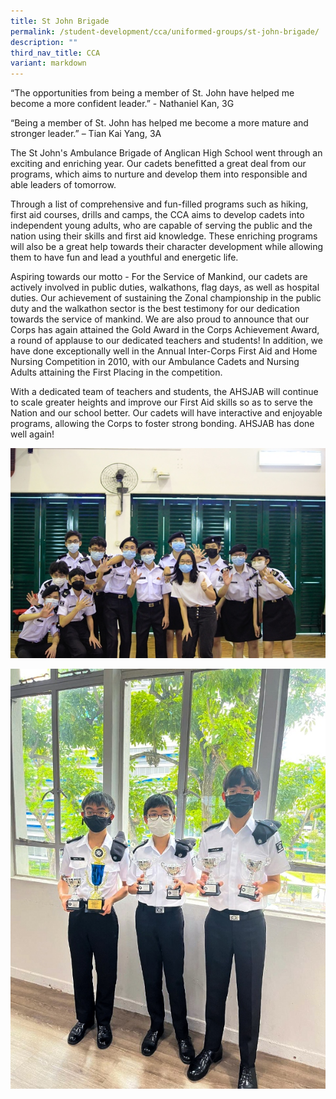 ```yaml
---
title: St John Brigade
permalink: /student-development/cca/uniformed-groups/st-john-brigade/
description: ""
third_nav_title: CCA
variant: markdown
---
```



“The opportunities from being a member of St. John have helped me become a more confident leader.” - Nathaniel Kan, 3G

“Being a member of St. John has helped me become a more mature and stronger leader.” – Tian Kai Yang, 3A

The St John's Ambulance Brigade of Anglican High School went through an exciting and enriching year. Our cadets benefitted a great deal from our programs, which aims to nurture and develop them into responsible and able leaders of tomorrow.

Through a list of comprehensive and fun-filled programs such as hiking, first aid courses, drills and camps, the CCA aims to develop cadets into independent young adults, who are capable of serving the public and the nation using their skills and first aid knowledge. These enriching programs will also be a great help towards their character development while allowing them to have fun and lead a youthful and energetic life.

Aspiring towards our motto - For the Service of Mankind, our cadets are actively involved in public duties, walkathons, flag days, as well as hospital duties. Our achievement of sustaining the Zonal championship in the public duty and the walkathon sector is the best testimony for our dedication towards the service of mankind. We are also proud to announce that our Corps has again attained the Gold Award in the Corps Achievement Award, a round of applause to our dedicated teachers and students! In addition, we have done exceptionally well in the Annual Inter-Corps First Aid and Home Nursing Competition in 2010, with our Ambulance Cadets and Nursing Adults attaining the First Placing in the competition.

With a dedicated team of teachers and students, the AHSJAB will continue to scale greater heights and improve our First Aid skills so as to serve the Nation and our school better. Our cadets will have interactive and enjoyable programs, allowing the Corps to foster strong bonding. AHSJAB has done well again!

![](/images/Student%20Development/CCA/SJAB/2022_SJAB_01.jpg)

![](/images/Student%20Development/CCA/SJAB/2022_SJAB_02.jpg)